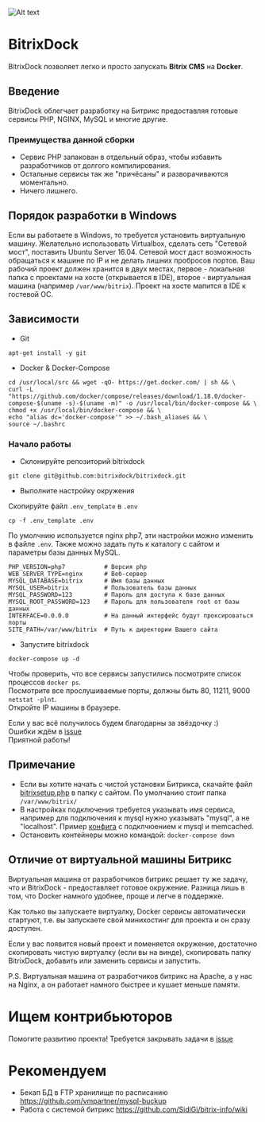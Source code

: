 ![Alt text](assets/logo.jpg?raw=true "BitrixDock")

# BitrixDock
BitrixDock позволяет легко и просто запускать **Bitrix CMS** на **Docker**.

## Введение
BitrixDock облегчает разработку на Битрикс предоставляя готовые сервисы PHP, NGINX, MySQL и многие другие.

### Преимущества данной сборки
- Сервис PHP запакован в отдельный образ, чтобы избавить разработчиков от долгого компилирования.
- Остальные сервисы так же "причёсаны" и разворачиваются моментально.
- Ничего лишнего.

## Порядок разработки в Windows
Если вы работаете в Windows, то требуется установить виртуальную машину.
Желательно использовать Virtualbox, сделать сеть "Сетевой мост", поставить Ubuntu Server 16.04.
Сетевой мост даст возможность обращаться к машине по IP и не делать лишних пробросов портов.
Ваш рабочий проект должен хранится в двух местах, первое - локальная папка с проектами на хосте (открывается в IDE), второе - виртуальная машина
(например ```/var/www/bitrix```). Проект на хосте мапится в IDE к гостевой OC.

## Зависимости
- Git
```
apt-get install -y git
```
- Docker & Docker-Compose
```
cd /usr/local/src && wget -qO- https://get.docker.com/ | sh && \
curl -L "https://github.com/docker/compose/releases/download/1.18.0/docker-compose-$(uname -s)-$(uname -m)" -o /usr/local/bin/docker-compose && \
chmod +x /usr/local/bin/docker-compose && \
echo "alias dc='docker-compose'" >> ~/.bash_aliases && \
source ~/.bashrc
```

### Начало работы
- Склонируйте репозиторий bitrixdock
```
git clone git@github.com:bitrixdock/bitrixdock.git
```

- Выполните настройку окружения

Скопируйте файл `.env_template` в `.env`

```
cp -f .env_template .env
```

По умолчнию используется nginx php7, эти настройки можно изменить в файле ```.env```. Также можно задать путь к каталогу с сайтом и параметры базы данных MySQL.


```
PHP_VERSION=php7           # Версия php 
WEB_SERVER_TYPE=nginx      # Веб-сервер
MYSQL_DATABASE=bitrix      # Имя базы данных
MYSQL_USER=bitrix          # Пользователь базы данных
MYSQL_PASSWORD=123         # Пароль для доступа к базе данных
MYSQL_ROOT_PASSWORD=123    # Пароль для пользователя root от базы данных
INTERFACE=0.0.0.0          # На данный интерфейс будут проксироваться порты
SITE_PATH=/var/www/bitrix  # Путь к директории Вашего сайта

```

- Запустите bitrixdock
```
docker-compose up -d
```
Чтобы проверить, что все сервисы запустились посмотрите список процессов ```docker ps```.  
Посмотрите все прослушиваемые порты, должны быть 80, 11211, 9000 ```netstat -plnt```.  
Откройте IP машины в браузере.

Если у вас всё получилось будем благодарны за звёздочку :)  
Ошибки ждём в [issue](https://github.com/bitrixdock/bitrixdock/issues)  
Приятной работы!  

## Примечание
- Если вы хотите начать с чистой установки Битрикса, скачайте файл [bitrixsetup.php](http://www.1c-bitrix.ru/download/scripts/bitrixsetup.php) в папку с сайтом. По умолчанию стоит папка ```/var/www/bitrix/```
- В настройках подключения требуется указывать имя сервиса, например для подключения к mysql нужно указывать "mysql", а не "localhost". Пример [конфига](configs/.settings.php)  с подклчюением к mysql и memcached.
- Остановить контейнеры можно командой: ```docker-compose down```

## Отличие от виртуальной машины Битрикс
Виртуальная машина от разработчиков битрикс решает ту же задачу, что и BitrixDock - предоставляет готовое окружение. Разница лишь в том, что Docker намного удобнее, проще и легче в поддержке.

Как только вы запускаете виртуалку, Docker сервисы автоматически стартуют, т.е. вы запускаете свой минихостинг для проекта и он сразу доступен.

Если у вас появится новый проект и поменяется окружение, достаточно скопировать чистую виртуалку (если вы на винде), скопировать папку BitrixDock, добавить или заменить сервисы и запустить.

P.S.
Виртуальная машина от разработчиков битрикс на Apache, а у нас на Nginx, а он работает намного быстрее и кушает меньше памяти.

# Ищем контрибьюторов  
Помогите развитию проекта! Требуется закрывать задачи в [issue](https://github.com/bitrixdock/bitrixdock/issues)

# Рекомендуем
- Бекап БД в FTP хранилище по расписанию https://github.com/vmpartner/mysql-buckup
- Работа с системой битрикс https://github.com/SidiGi/bitrix-info/wiki
